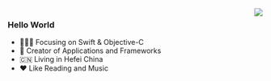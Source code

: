 <img align="right" src="https://github-readme-stats.vercel.app/api?username=JivanHuang&show_icons=true&text_color=718096&bg_color=00000000&hide_title=true&hide_border=true" />

### Hello World 

- 👨🏻‍💻 Focusing on Swift & Objective-C
- 📱 Creator of Applications and Frameworks
- 🇨🇳 Living in Hefei China
- ❤️ Like Reading and Music
